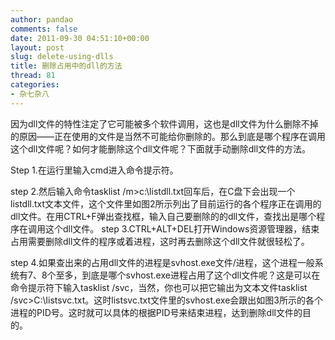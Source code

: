 ```yaml
---
author: pandao
comments: false
date: 2011-09-30 04:51:10+00:00
layout: post
slug: delete-using-dlls
title: 删除占用中的dll的方法
thread: 81
categories:
- 杂七杂八
---
```


因为dll文件的特性注定了它可能被多个软件调用，这也是dll文件为什么删除不掉的原因——正在使用的文件是当然不可能给你删除的。那么到底是哪个程序在调用这个dll文件呢？如何才能删除这个dll文件呢？下面就手动删除dll文件的方法。

Step 1.在运行里输入cmd进入命令提示符。

step 2.然后输入命令tasklist /m>c:\listdll.txt回车后，在C盘下会出现一个listdll.txt文本文件，这个文件里如图2所示列出了目前运行的各个程序正在调用的dll文件。在用CTRL+F弹出查找框，输入自己要删除的的dll文件，查找出是哪个程序在调用这个dll文件。
step 3.CTRL+ALT+DEL打开Windows资源管理器，结束占用需要删除dll文件的程序或着进程，这时再去删除这个dll文件就很轻松了。

step 4.如果查出来的占用dll文件的进程是svhost.exe文件/进程，这个进程一般系统有7、8个至多，到底是哪个svhost.exe进程占用了这个dll文件呢？这是可以在命令提示符下输入tasklist /svc，当然，你也可以把它输出为文本文件tasklist /svc>C:\listsvc.txt。这时listsvc.txt文件里的svhost.exe会跟出如图3所示的各个进程的PID号。这时就可以具体的根据PID号来结束进程，达到删除dll文件的目的。
